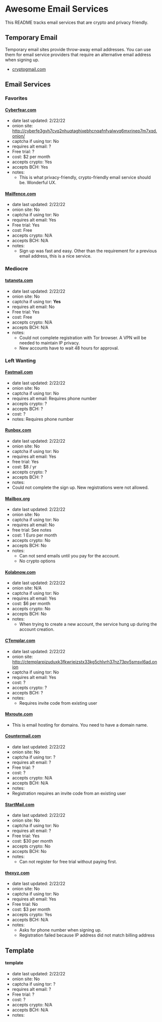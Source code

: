 # Awesome Email Services

This README tracks email services that are crypto and privacy friendly.

## Temporary Email

Temporary email sites provide throw-away email addresses. You can use them for email service providers that require an alternative email address when signing up.

- [cryptogmail.com](https://cryptogmail.com)

## Email Services

### Favorites

#### [Cyberfear.com](https://cyberfear.com)

- date last updated: 2/22/22
- onion site: http://cyberfe3gvh7cvq2nhuqtaghjxebhcnqafnfvalwvq6mxrinep7m7xqd.onion/
- captcha if using tor: No
- requires alt email: ?
- Free trial: ?
- cost: \$2 per month
- accepts crypto: Yes
- accepts BCH: Yes
- notes:
  - This is what privacy-friendly, crypto-friendly email service should be. Wonderful UX.

#### [Mailfence.com](https://mailfence.com)

- date last updated: 2/22/22
- onion site: No
- captcha if using tor: No
- requires alt email: Yes
- Free trial: Yes
- cost: Free
- accepts crypto: N/A
- accepts BCH: N/A
- notes:
  - Sign up was fast and easy. Other than the requirement for a previous email address, this is a nice service.

### Mediocre

#### [tutanota.com](https://tutanota.com)

- date last updated: 2/22/22
- onion site: No
- captcha if using tor: **Yes**
- requires alt email: No
- Free trial: Yes
- cost: Free
- accepts crypto: N/A
- accepts BCH: N/A
- notes:
  - Could not complete registration with Tor browser. A VPN will be needed to maintain IP privacy.
  - New accounts have to wait 48 hours for approval.

### Left Wanting

#### [Fastmail.com](https://fastmail.com)

- date last updated: 2/22/22
- onion site: No
- captcha if using tor: No
- requires alt email: Requires phone number
- accepts crypto: ?
- accepts BCH: ?
- cost: ?
- notes: Requires phone number

#### [Runbox.com](https://Runbox.com)

- date last updated: 2/22/22
- onion site: No
- captcha if using tor: No
- requires alt email: Yes
- free trial: Yes
- cost: \$8 / yr
- accepts crypto: ?
- accepts BCH: ?
- notes:
- Could not complete the sign up. New registrations were not allowed.

#### [Mailbox.org](https://mailbox.org)

- date last updated: 2/22/22
- onion site: No
- captcha if using tor: No
- requires alt email: No
- free trial: See notes
- cost: 1 Euro per month
- accepts crypto: No
- accepts BCH: No
- notes:
  - Can not send emails until you pay for the account.
  - No crypto options

#### [Kolabnow.com](https://kolabnow.com)

- date last updated: 2/22/22
- onion site: N/A
- captcha if using tor: No
- requires alt email: Yes
- cost: \$6 per month
- accepts crypto: No
- accepts BCH: No
- notes:
  - When trying to create a new account, the service hung up during the account creation.

#### [CTemplar.com](https://CTemplar.com)

- date last updated: 2/22/22
- onion site: http://ctemplarpizuduxk3fkwrieizstx33kg5chlvrh37nz73pv5smsvl6ad.onion
- captcha if using tor: No
- requires alt email: Yes
- cost: ?
- accepts crypto: ?
- accepts BCH: ?
- notes:
  - Requires invite code from existing user

#### [Mxroute.com](https://mxroute.com)

- This is email hosting for domains. You need to have a domain name.

#### [Countermail.com](https://countermail.com)

- date last updated: 2/22/22
- onion site: No
- captcha if using tor: ?
- requires alt email: ?
- Free trial: ?
- cost: ?
- accepts crypto: N/A
- accepts BCH: N/A
- notes:
- Registration requires an invite code from an existing user

#### [StartMail.com](https://startmail.com)

- date last updated: 2/22/22
- onion site: No
- captcha if using tor: No
- requires alt email: ?
- Free trial: Yes
- cost: \$30 per month
- accepts crypto: No
- accepts BCH: No
- notes:
  - Can not register for free trial without paying first.

#### [thexyz.com](https://thexyz.com)

- date last updated: 2/22/22
- onion site: No
- captcha if using tor: No
- requires alt email: Yes
- Free trial: No
- cost: \$3 per month
- accepts crypto: Yes
- accepts BCH: N/A
- notes:
  - Asks for phone number when signing up.
  - Registration failed because IP address did not match billing address

## Template

#### template

- date last updated: 2/22/22
- onion site: No
- captcha if using tor: ?
- requires alt email: ?
- Free trial: ?
- cost: ?
- accepts crypto: N/A
- accepts BCH: N/A
- notes:
